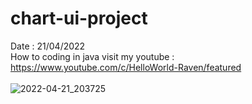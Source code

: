 # chart-ui-project
Date : 21/04/2022<br/>
How to coding in java
visit my youtube : https://www.youtube.com/c/HelloWorld-Raven/featured
<br/><br/>
![2022-04-21_203725](https://user-images.githubusercontent.com/58245926/164893880-99bddbb0-95ab-4cce-9625-689351db69c4.png)
